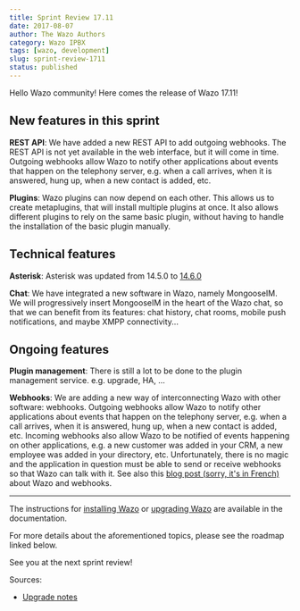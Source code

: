 ```yaml
---
title: Sprint Review 17.11
date: 2017-08-07
author: The Wazo Authors
category: Wazo IPBX
tags: [wazo, development]
slug: sprint-review-1711
status: published
---
```


Hello Wazo community! Here comes the release of Wazo 17.11!

## New features in this sprint

**REST API**: We have added a new REST API to add outgoing webhooks. The REST API is not yet available in the web interface, but it will come in time. Outgoing webhooks allow Wazo to notify other applications about events that happen on the telephony server, e.g. when a call arrives, when it is answered, hung up, when a new contact is added, etc.

**Plugins**: Wazo plugins can now depend on each other. This allows us to create metaplugins, that will install multiple plugins at once. It also allows different plugins to rely on the same basic plugin, without having to handle the installation of the basic plugin manually.

## Technical features

**Asterisk**: Asterisk was updated from 14.5.0 to [14.6.0](https://downloads.asterisk.org/pub/telephony/asterisk/releases/ChangeLog-14.6.0)

**Chat**: We have integrated a new software in Wazo, namely MongooseIM. We will progressively insert MongooseIM in the heart of the Wazo chat, so that we can benefit from its features: chat history, chat rooms, mobile push notifications, and maybe XMPP connectivity...

## Ongoing features

**Plugin management**: There is still a lot to be done to the plugin management service. e.g. upgrade, HA, ...

**Webhooks**: We are adding a new way of interconnecting Wazo with other software: webhooks. Outgoing webhooks allow Wazo to notify other applications about events that happen on the telephony server, e.g. when a call arrives, when it is answered, hung up, when a new contact is added, etc. Incoming webhooks also allow Wazo to be notified of events happening on other applications, e.g. a new customer was added in your CRM, a new employee was added in your directory, etc. Unfortunately, there is no magic and the application in question must be able to send or receive webhooks so that Wazo can talk with it. See also this [blog post (sorry, it's in French)](https://wazo-platform.org/blog/wazo-webhook) about Wazo and webhooks.

---

The instructions for [installing Wazo](/uc-doc/installation/install-system) or [upgrading Wazo](/uc-doc/upgrade/introduction) are available in the documentation.

For more details about the aforementioned topics, please see the roadmap linked below.

See you at the next sprint review!

Sources:

- [Upgrade notes](https://wazo.readthedocs.io/en/wazo-17.11/upgrade/upgrade.html#upgrade-notes)
